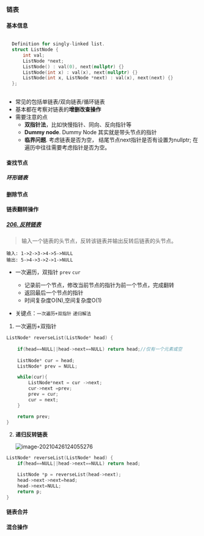 ### 链表

#### 基本信息

``` c++

  Definition for singly-linked list.
  struct ListNode {
      int val;
      ListNode *next;
      ListNode() : val(0), next(nullptr) {}
      ListNode(int x) : val(x), next(nullptr) {}
      ListNode(int x, ListNode *next) : val(x), next(next) {}
  };
 
```



- 常见的包括单链表/双向链表/循环链表
- 基本都在考察对链表的**增删改查操作**
- 需要注意的点
  - **双指针法**，比如快慢指针、同向、反向指针等
  - **Dummy node**. Dummy Node 其实就是带头节点的指针
  - **临界问题**.  考虑链表是否为空， 结尾节点next指针是否有设置为nullptr; 在遍历中往往需要考虑指针是否为空。



#### 查找节点

##### 环形链表

> 

#### 删除节点

#### 链表翻转操作

##### [206. 反转链表](https://leetcode-cn.com/problems/reverse-linked-list/)

> 输入一个链表的头节点，反转该链表并输出反转后链表的头节点。

```
输入: 1->2->3->4->5->NULL
输出: 5->4->3->2->1->NULL
```

- 一次遍历，双指针 `prev` `cur`
  - 记录前一个节点，修改当前节点的指针为前一个节点，完成翻转
  - 返回最后一个节点的指针
  - 时间复杂度O(N),空间复杂度O(1)

- 关键点：` 一次遍历+双指针 `  `递归解法`

1. 一次遍历+双指针 

``` c++
ListNode* reverseList(ListNode* head) {
    
    if(head==NULL||head->next==NULL) return head;//仅有一个元素或空
    
    ListNode* cur = head;
    ListNode* prev = NULL;

    while(cur){
        ListNode*next = cur ->next;
        cur->next =prev;
        prev = cur;
        cur = next;
    }

    return prev;
}
```



2. **递归反转链表**

   ![image-20210426124055276](C:\Users\ninan\AppData\Roaming\Typora\typora-user-images\image-20210426124055276.png)

``` c++
ListNode* reverseList(ListNode* head) {    
	if(head==NULL||head->next==NULL) return head;

    ListNode *p = reverseList(head->next);
    head->next->next=head;
    head->next=NULL;
    return p;
}
```







#### 链表合并

#### 混合操作


